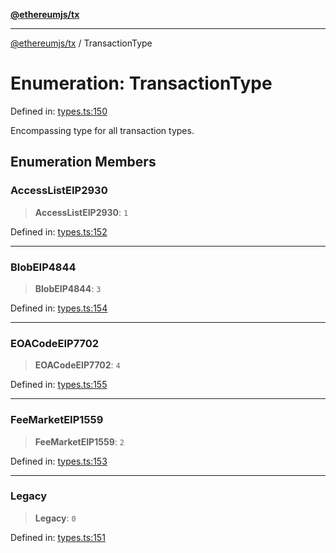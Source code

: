 [**@ethereumjs/tx**](../README.md)

***

[@ethereumjs/tx](../README.md) / TransactionType

# Enumeration: TransactionType

Defined in: [types.ts:150](https://github.com/Dargon789/ethereumjs-monorepo/blob/master/packages/tx/src/types.ts#L150)

Encompassing type for all transaction types.

## Enumeration Members

### AccessListEIP2930

> **AccessListEIP2930**: `1`

Defined in: [types.ts:152](https://github.com/Dargon789/ethereumjs-monorepo/blob/master/packages/tx/src/types.ts#L152)

***

### BlobEIP4844

> **BlobEIP4844**: `3`

Defined in: [types.ts:154](https://github.com/Dargon789/ethereumjs-monorepo/blob/master/packages/tx/src/types.ts#L154)

***

### EOACodeEIP7702

> **EOACodeEIP7702**: `4`

Defined in: [types.ts:155](https://github.com/Dargon789/ethereumjs-monorepo/blob/master/packages/tx/src/types.ts#L155)

***

### FeeMarketEIP1559

> **FeeMarketEIP1559**: `2`

Defined in: [types.ts:153](https://github.com/Dargon789/ethereumjs-monorepo/blob/master/packages/tx/src/types.ts#L153)

***

### Legacy

> **Legacy**: `0`

Defined in: [types.ts:151](https://github.com/Dargon789/ethereumjs-monorepo/blob/master/packages/tx/src/types.ts#L151)
